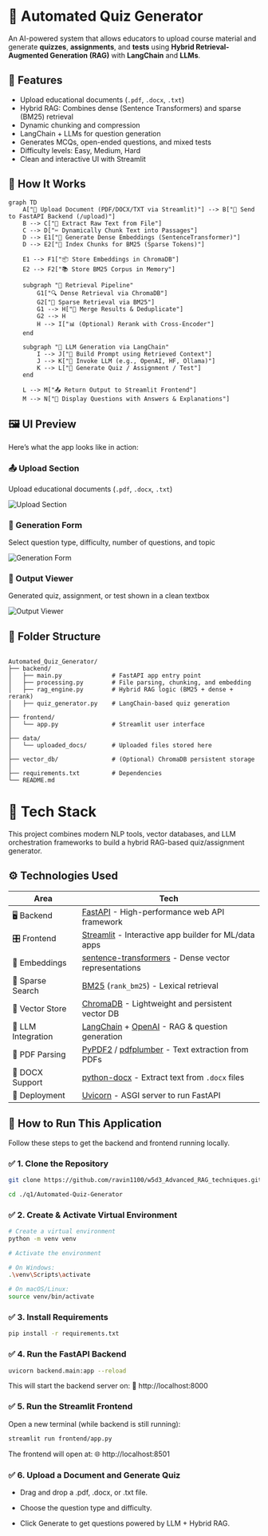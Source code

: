 # 🤖 Automated Quiz Generator

An AI-powered system that allows educators to upload course material and generate **quizzes**, **assignments**, and **tests** using **Hybrid Retrieval-Augmented Generation (RAG)** with **LangChain** and **LLMs**.


## 🌟 Features

- Upload educational documents (`.pdf`, `.docx`, `.txt`)
- Hybrid RAG: Combines dense (Sentence Transformers) and sparse (BM25) retrieval
- Dynamic chunking and compression
- LangChain + LLMs for question generation
- Generates MCQs, open-ended questions, and mixed tests
- Difficulty levels: Easy, Medium, Hard
- Clean and interactive UI with Streamlit


## 🚀 How It Works

```mermaid
graph TD
    A["📁 Upload Document (PDF/DOCX/TXT via Streamlit)"] --> B["🔄 Send to FastAPI Backend (/upload)"]
    B --> C["📃 Extract Raw Text from File"]
    C --> D["✂️ Dynamically Chunk Text into Passages"]
    D --> E1["🔗 Generate Dense Embeddings (SentenceTransformer)"]
    D --> E2["🔎 Index Chunks for BM25 (Sparse Tokens)"]

    E1 --> F1["📦 Store Embeddings in ChromaDB"]
    E2 --> F2["📚 Store BM25 Corpus in Memory"]

    subgraph "🧠 Retrieval Pipeline"
        G1["🔍 Dense Retrieval via ChromaDB"]
        G2["📖 Sparse Retrieval via BM25"]
        G1 --> H["🧮 Merge Results & Deduplicate"]
        G2 --> H
        H --> I["📊 (Optional) Rerank with Cross-Encoder"]
    end

    subgraph "💬 LLM Generation via LangChain"
        I --> J["📝 Build Prompt using Retrieved Context"]
        J --> K["🤖 Invoke LLM (e.g., OpenAI, HF, Ollama)"]
        K --> L["🧾 Generate Quiz / Assignment / Test"]
    end

    L --> M["📤 Return Output to Streamlit Frontend"]
    M --> N["📄 Display Questions with Answers & Explanations"]

```


## 🖼️ UI Preview

Here’s what the app looks like in action:

### 📤 Upload Section

Upload educational documents (`.pdf`, `.docx`, `.txt`)

![Upload Section](./UI-Snapshots/upload_section.png)


### 🧠 Generation Form

Select question type, difficulty, number of questions, and topic

![Generation Form](./UI-Snapshots/generation_form.png)


### 📝 Output Viewer

Generated quiz, assignment, or test shown in a clean textbox

![Output Viewer](./UI-Snapshots/output_viewer.png)



## 🧱 Folder Structure

```

Automated_Quiz_Generator/
├── backend/
│   ├── main.py              # FastAPI app entry point
│   ├── processing.py        # File parsing, chunking, and embedding
│   ├── rag_engine.py        # Hybrid RAG logic (BM25 + dense + rerank)
│   ├── quiz_generator.py    # LangChain-based quiz generation
│
├── frontend/
│   └── app.py               # Streamlit user interface
│
├── data/
│   └── uploaded_docs/       # Uploaded files stored here
│
├── vector_db/               # (Optional) ChromaDB persistent storage
│
├── requirements.txt         # Dependencies
└── README.md                

```

# 🧠 Tech Stack

This project combines modern NLP tools, vector databases, and LLM orchestration frameworks to build a hybrid RAG-based quiz/assignment generator.


## ⚙️ Technologies Used

| **Area**           | **Tech**                              |
|--------------------|----------------------------------------|
| 🖥️ Backend         | [FastAPI]() - High-performance web API framework |
| 🎛️ Frontend        | [Streamlit]() - Interactive app builder for ML/data apps |
| 🔡 Embeddings       | [sentence-transformers]() - Dense vector representations |
| 🧮 Sparse Search    | [BM25]() (`rank_bm25`) - Lexical retrieval |
| 🧠 Vector Store     | [ChromaDB]() - Lightweight and persistent vector DB |
| 🔗 LLM Integration  | [LangChain]() + [OpenAI]() - RAG & question generation |
| 📄 PDF Parsing      | [PyPDF2]() / [pdfplumber]() - Text extraction from PDFs |
| 📃 DOCX Support     | [python-docx]() - Extract text from `.docx` files |
| 🚀 Deployment       | [Uvicorn]() - ASGI server to run FastAPI |


## 🚀 How to Run This Application

Follow these steps to get the backend and frontend running locally.

### ✅ 1. Clone the Repository

```bash
git clone https://github.com/ravin1100/w5d3_Advanced_RAG_techniques.git

cd ./q1/Automated-Quiz-Generator

```

### ✅ 2. Create & Activate Virtual Environment

```bash
# Create a virtual environment
python -m venv venv

# Activate the environment

# On Windows:
.\venv\Scripts\activate

# On macOS/Linux:
source venv/bin/activate

```

### ✅ 3. Install Requirements

```bash
pip install -r requirements.txt
```

### ✅ 4. Run the FastAPI Backend

```bash
uvicorn backend.main:app --reload
```
This will start the backend server on:
📍 http://localhost:8000

### ✅ 5. Run the Streamlit Frontend
Open a new terminal (while backend is still running):

```bash
streamlit run frontend/app.py
```
The frontend will open at:
🌐 http://localhost:8501

### ✅ 6. Upload a Document and Generate Quiz

- Drag and drop a .pdf, .docx, or .txt file.

- Choose the question type and difficulty.

- Click Generate to get questions powered by LLM + Hybrid RAG.

